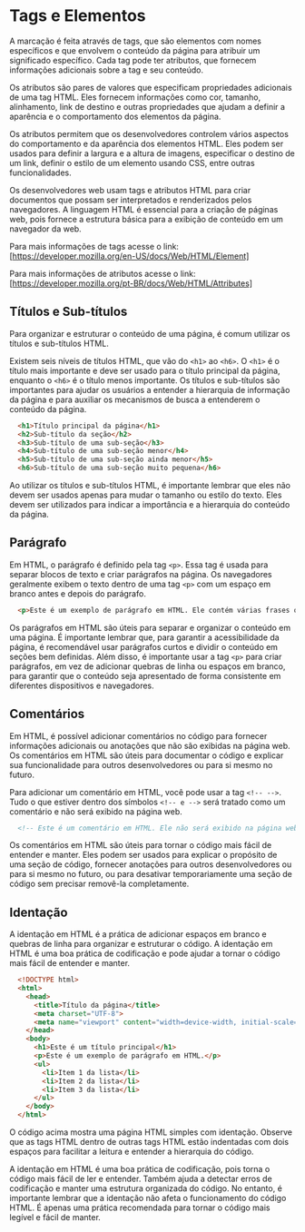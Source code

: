 # Tags e Elementos

A marcação é feita através de tags, que são elementos com nomes específicos e que envolvem o conteúdo da página para atribuir um significado específico. Cada tag pode ter atributos, que fornecem informações adicionais sobre a tag e seu conteúdo.

Os atributos são pares de valores que especificam propriedades adicionais de uma tag HTML. Eles fornecem informações como cor, tamanho, alinhamento, link de destino e outras propriedades que ajudam a definir a aparência e o comportamento dos elementos da página.

Os atributos permitem que os desenvolvedores controlem vários aspectos do comportamento e da aparência dos elementos HTML. Eles podem ser usados para definir a largura e a altura de imagens, especificar o destino de um link, definir o estilo de um elemento usando CSS, entre outras funcionalidades.

Os desenvolvedores web usam tags e atributos HTML para criar documentos que possam ser interpretados e renderizados pelos navegadores. A linguagem HTML é essencial para a criação de páginas web, pois fornece a estrutura básica para a exibição de conteúdo em um navegador da web.

Para mais informações de tags acesse o link:
[https://developer.mozilla.org/en-US/docs/Web/HTML/Element]

Para mais informações de atributos acesse o link:
[https://developer.mozilla.org/pt-BR/docs/Web/HTML/Attributes]

## Títulos e Sub-títulos

Para organizar e estruturar o conteúdo de uma página, é comum utilizar os títulos e sub-títulos HTML.

Existem seis níveis de títulos HTML, que vão do `<h1>` ao `<h6>`. O `<h1>` é o título mais importante e deve ser usado para o título principal da página, enquanto o `<h6>` é o título menos importante. Os títulos e sub-títulos são importantes para ajudar os usuários a entender a hierarquia de informação da página e para auxiliar os mecanismos de busca a entenderem o conteúdo da página.

```html
  <h1>Título principal da página</h1>
  <h2>Sub-título da seção</h2>
  <h3>Sub-título de uma sub-seção</h3>
  <h4>Sub-título de uma sub-seção menor</h4>
  <h5>Sub-título de uma sub-seção ainda menor</h5>
  <h6>Sub-título de uma sub-seção muito pequena</h6>
```

Ao utilizar os títulos e sub-títulos HTML, é importante lembrar que eles não devem ser usados apenas para mudar o tamanho ou estilo do texto. Eles devem ser utilizados para indicar a importância e a hierarquia do conteúdo da página.

## Parágrafo

Em HTML, o parágrafo é definido pela tag `<p>`. Essa tag é usada para separar blocos de texto e criar parágrafos na página. Os navegadores geralmente exibem o texto dentro de uma tag `<p>` com um espaço em branco antes e depois do parágrafo.

```html
  <p>Este é um exemplo de parágrafo em HTML. Ele contém várias frases que são separadas por pontos finais. O texto dentro de um parágrafo pode incluir formatação, como negrito, itálico, sublinhado e outros elementos HTML.</p>
```

Os parágrafos em HTML são úteis para separar e organizar o conteúdo em uma página. É importante lembrar que, para garantir a acessibilidade da página, é recomendável usar parágrafos curtos e dividir o conteúdo em seções bem definidas. Além disso, é importante usar a tag `<p>` para criar parágrafos, em vez de adicionar quebras de linha ou espaços em branco, para garantir que o conteúdo seja apresentado de forma consistente em diferentes dispositivos e navegadores.

## Comentários

Em HTML, é possível adicionar comentários no código para fornecer informações adicionais ou anotações que não são exibidas na página web. Os comentários em HTML são úteis para documentar o código e explicar sua funcionalidade para outros desenvolvedores ou para si mesmo no futuro.

Para adicionar um comentário em HTML, você pode usar a tag `<!-- -->`. Tudo o que estiver dentro dos símbolos `<!-- e -->` será tratado como um comentário e não será exibido na página web.

```html
  <!-- Este é um comentário em HTML. Ele não será exibido na página web, mas pode ser útil para documentar o código ou fornecer anotações adicionais. -->
```

Os comentários em HTML são úteis para tornar o código mais fácil de entender e manter. Eles podem ser usados para explicar o propósito de uma seção de código, fornecer anotações para outros desenvolvedores ou para si mesmo no futuro, ou para desativar temporariamente uma seção de código sem precisar removê-la completamente.

## Identação

A identação em HTML é a prática de adicionar espaços em branco e quebras de linha para organizar e estruturar o código. A identação em HTML é uma boa prática de codificação e pode ajudar a tornar o código mais fácil de entender e manter.

```html
  <!DOCTYPE html>
  <html>
    <head>
      <title>Título da página</title>
      <meta charset="UTF-8">
      <meta name="viewport" content="width=device-width, initial-scale=1.0">
    </head>
    <body>
      <h1>Este é um título principal</h1>
      <p>Este é um exemplo de parágrafo em HTML.</p>
      <ul>
        <li>Item 1 da lista</li>
        <li>Item 2 da lista</li>
        <li>Item 3 da lista</li>
      </ul>
    </body>
  </html>
```

O código acima mostra uma página HTML simples com identação. Observe que as tags HTML dentro de outras tags HTML estão indentadas com dois espaços para facilitar a leitura e entender a hierarquia do código.

A identação em HTML é uma boa prática de codificação, pois torna o código mais fácil de ler e entender. Também ajuda a detectar erros de codificação e manter uma estrutura organizada do código. No entanto, é importante lembrar que a identação não afeta o funcionamento do código HTML. É apenas uma prática recomendada para tornar o código mais legível e fácil de manter.
